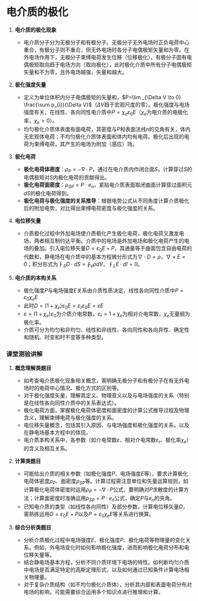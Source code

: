 # 电介质的极化

1. **电介质的极化现象**

    * 电介质分子分为无极分子和有极分子。无极分子无外电场时正负电荷中心重合，有极分子则不重合，但无外电场时各分子电偶极矩矢量和为零。在外电场作用下，无极分子束缚电荷发生位移（位移极化），有极分子固有电偶极矩取向趋于电场方向（取向极化），此时极化介质中所有分子电偶极矩矢量和不为零，且外电场越强，矢量和越大。
2. **极化强度矢量**

    * 定义为单位体积内分子电偶极矩的矢量和，$P=\lim _{\Delta V \to 0} \frac{\sum p_{i}}{\Delta V}$（$\Delta V$趋于宏观尺度的零）。极化强度与电场强度有关，在线性、各向同性电介质中$P=\chi_{e} \varepsilon_{0} E$（$\chi_{e}$为电介质的电极化率，$\chi_{e} > 0$）。
    * 均匀极化介质体表面有面电荷，其密度与$P$和表面法线$n$的交角有关，体内无宏观体电荷；不均匀极化介质体表面和体内均有电荷。极化后出现的电荷为束缚电荷，其产生的电场为附加（感应）场。
3. **极化电荷**

    * **极化电荷体密度**：$\rho_{P}=-\nabla \cdot P$，通过在电介质内作闭合面$S$，计算穿过$S$的电偶极矩对$S$内极化电荷的贡献得出。
    * **极化电荷面密度**：$\rho_{S P}=P \cdot e_{n}$，紧贴电介质表面取闭曲面计算穿过面积元$dS$的极化电荷得到。
    * **极化电荷与极化强度的关系推导**：根据电势公式从不同角度计算介质极化后的附加电势，对比得出束缚电荷密度与极化强度的关系。
4. **电位移矢量**

    * 介质极化过程中外加电场使介质极化产生极化电荷，极化电荷又激发电场，两者相互制约达平衡。介质中的电场是外加电场和极化电荷产生的电场的叠加。引入电位移矢量$D=\varepsilon_{0} E + P$，其通量等于曲面包含自由电荷的代数和，静电场在电介质中的基本方程微分形式为$\nabla \cdot D=\rho$，$\nabla \times E = 0$；积分形式为$\oint_{S} D \cdot d S=\oint_{V} \rho dV$，$\oint_{L} E \cdot d l = 0$。
5. **电介质的本构关系**

    * 极化强度$P$与电场强度$E$关系由介质性质决定，线性各向同性介质中$P=\varepsilon_{0} \chi_{e} E$
    * 此时$D=(1+\chi_{e})\varepsilon_{0} E=\varepsilon_{r} \varepsilon_{0} E=\varepsilon E$​
    * $\varepsilon=(1+\chi_{e})\varepsilon_{0}$为介质介电常数，$\varepsilon_{r}=1+\chi_{e}$为相对介电常数，$\chi_{e}$无量纲为极化率。
    * 介质可分为均匀和非均匀、线性和非线性、各向同性和各向异性、确定性和随机、时变和时不变等多种类型。

### 课堂测验讲解

1. **概念理解类题目**

    * 如考查电介质极化现象相关概念，需明确无极分子和有极分子在有无外电场时的电荷中心情况、极化方式的区别等。
    * 对于极化强度矢量，理解其定义、物理意义以及与电场强度的关系（特别是在线性各向同性介质中的关系表达式）。
    * 极化电荷方面，掌握极化电荷体密度和面密度的计算公式推导过程及物理含义，理解束缚电荷与极化强度的关系。
    * 电位移矢量概念，包括其引入原因、与电场强度和极化强度的关系，以及在静电场基本方程中的体现。
    * 电介质本构关系中，各参数（如介电常数$\varepsilon$、相对介电常数$\varepsilon_{r}$、极化率$\chi_{e}$）的含义及相互关系。
2. **计算类题目**

    * 可能给出介质的相关参数（如极化强度$P$、电场强度$E$等），要求计算极化电荷体密度$\rho_{P}$、面密度$\rho_{S P}$等。计算过程需注意单位和矢量运算规则，如计算极化电荷体密度时运用$\rho_{P}=-\nabla \cdot P$公式，要明确对$P$求散度的计算方法；计算面密度时准确运用$\rho_{S P}=P \cdot e_{n}$公式，确定$P$与$e_{n}$的夹角。
    * 已知电介质的类型（如线性各向同性）及部分参数，计算电位移矢量$D$，需熟练运用$D=\varepsilon_{0} E + P$以及$P=\varepsilon_{0} \chi_{e} E$等关系进行换算。
3. **综合分析类题目**

    * 分析介质极化过程中电场强度$E$、极化强度$P$、极化电荷等物理量的变化关系。例如，外电场变化时如何影响极化强度，进而影响极化电荷分布和电位移矢量等。
    * 结合静电场基本方程，分析不同介质环境下电场的特性。如判断均匀介质中电场是否满足特定的高斯定理形式，以及如何通过已知条件计算电场相关物理量。
    * 对于复杂介质结构（如不均匀极化介质体），分析其内部和表面电荷分布对电场的影响，可能需要综合运用多个知识点进行推理和计算。
